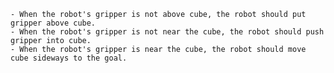  
    - When the robot's gripper is not above cube, the robot should put gripper above cube.
    - When the robot's gripper is not near the cube, the robot should push gripper into cube.
    - When the robot's gripper is near the cube, the robot should move cube sideways to the goal.